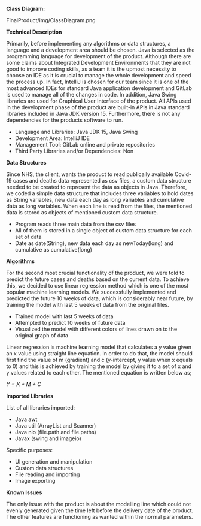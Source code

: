 **Class Diagram:**

FinalProduct/img/ClassDiagram.png

**Technical Description**


Primarily, before implementing any algorithms or data structures, a language and a development area should be chosen. Java is selected as the programming language for development of the product. Although there are some claims about Integrated Development Environments that they are not good to improve coding skills, as a team it is the upmost necessity to choose an IDE as it is crucial to manage the whole development and speed the process up. In fact, IntelliJ is chosen for our team since it is one of the most advanced IDEs for standard Java application development and GitLab is used to manage all of the changes in code. In addition, Java Swing libraries are used for Graphical User Interface of the product. All APIs used in the development phase of the product are built-in APIs in Java standard libraries included in Java JDK version 15. Furthermore, there is not any dependencies for the products software to run.

- Language and Libraries: Java JDK 15, Java Swing
- Development Area: IntelliJ IDE
- Management Tool: GitLab online and private repositories
- Third Party Libraries and/or Dependencies: Non

**Data Structures**

Since NHS, the client, wants the product to read publically available Covid-19 cases and deaths data represented as csv files, a custom data structure needed to be created to represent the data as objects in Java. Therefore, we coded a simple data structure that includes three variables to hold dates as String variables, new data each day as long variables and cumulative data as long variables. When each line is read from the files, the mentioned data is stored as objects of mentioned custom data structure.

- Program reads three main data from the csv files
- All of them is stored in a single object of custom data structure for each set of data
- Date as date(String), new data each day as newToday(long) and cumulative as cumulative(long)

**Algorithms**

For the second most crucial functionality of the product, we were told to predict the future cases and deaths based on the current data. To achieve this, we decided to use linear regression method which is one of the most popular machine learning models. We successfully implemented and predicted the future 10 weeks of data, which is considerably near future, by training the model with last 5 weeks of data from the original files.

- Trained model with last 5 weeks of data
- Attempted to predict 10 weeks of future data
- Visualized the model with different colors of lines drawn on to the original graph of data

Linear regression is machine learning model that calculates a y value given an x value using straight line equation. In order to do that, the model should first find the value of m (gradient) and c (y-intercept, y value when x equals to 0) and this is achieved by training the model by giving it to a set of x and y values related to each other. The mentioned equation is written below as;

_Y = X \* M + C_

**Imported Libraries**

List of all libraries imported:

- Java awt
- Java util (ArrayList and Scanner)
- Java nio (file.path and file.paths)
- Javax (swing and imageio)

Specific purposes:

- UI generation and manipulation
- Custom data structures
- File reading and importing
- Image exporting


**Known Issues**

The only issue with the product is about the modelling line which could not evenly generated given the time left before the delivery date of the product. The other features are functioning as wanted within the normal parameters.
